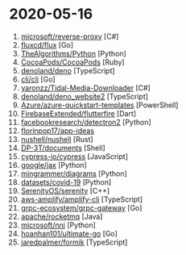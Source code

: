 # 2020-05-16

1. [microsoft/reverse-proxy](https://github.com/microsoft/reverse-proxy "A toolkit for developing high-performance HTTP reverse proxy applications.") [C#]
2. [fluxcd/flux](https://github.com/fluxcd/flux "The GitOps Kubernetes operator") [Go]
3. [TheAlgorithms/Python](https://github.com/TheAlgorithms/Python "All Algorithms implemented in Python") [Python]
4. [CocoaPods/CocoaPods](https://github.com/CocoaPods/CocoaPods "The Cocoa Dependency Manager.") [Ruby]
5. [denoland/deno](https://github.com/denoland/deno "A secure JavaScript and TypeScript runtime") [TypeScript]
6. [cli/cli](https://github.com/cli/cli "GitHub’s official command line tool") [Go]
7. [yaronzz/Tidal-Media-Downloader](https://github.com/yaronzz/Tidal-Media-Downloader "Download 'TIDAL' Music On Windows/Linux/MacOs (PYTHON/C#)") [C#]
8. [denoland/deno_website2](https://github.com/denoland/deno_website2 "deno.land website") [TypeScript]
9. [Azure/azure-quickstart-templates](https://github.com/Azure/azure-quickstart-templates "Azure Quickstart Templates") [PowerShell]
10. [FirebaseExtended/flutterfire](https://github.com/FirebaseExtended/flutterfire "🔥 Firebase plugins for Flutter apps") [Dart]
11. [facebookresearch/detectron2](https://github.com/facebookresearch/detectron2 "Detectron2 is FAIR's next-generation platform for object detection and segmentation.") [Python]
12. [florinpop17/app-ideas](https://github.com/florinpop17/app-ideas "A Collection of application ideas which can be used to improve your coding skills.") 
13. [nushell/nushell](https://github.com/nushell/nushell "A new type of shell") [Rust]
14. [DP-3T/documents](https://github.com/DP-3T/documents "Decentralized Privacy-Preserving Proximity Tracing -- Documents") [Shell]
15. [cypress-io/cypress](https://github.com/cypress-io/cypress "Fast, easy and reliable testing for anything that runs in a browser.") [JavaScript]
16. [google/jax](https://github.com/google/jax "Composable transformations of Python+NumPy programs: differentiate, vectorize, JIT to GPU/TPU, and more") [Python]
17. [mingrammer/diagrams](https://github.com/mingrammer/diagrams "🎨 Diagram as Code for prototyping cloud system architectures") [Python]
18. [datasets/covid-19](https://github.com/datasets/covid-19 "Novel Coronavirus 2019 time series data on cases") [Python]
19. [SerenityOS/serenity](https://github.com/SerenityOS/serenity "The Serenity Operating System 🐞") [C++]
20. [aws-amplify/amplify-cli](https://github.com/aws-amplify/amplify-cli "A CLI toolchain for simplifying serverless web and mobile development.") [TypeScript]
21. [grpc-ecosystem/grpc-gateway](https://github.com/grpc-ecosystem/grpc-gateway "gRPC to JSON proxy generator following the gRPC HTTP spec") [Go]
22. [apache/rocketmq](https://github.com/apache/rocketmq "Mirror of Apache RocketMQ") [Java]
23. [microsoft/nni](https://github.com/microsoft/nni "An open source AutoML toolkit for automate machine learning lifecycle, including feature engineering, neural architecture search, model compression and hyper-parameter tuning.") [Python]
24. [hoanhan101/ultimate-go](https://github.com/hoanhan101/ultimate-go "Ultimate Go study guide") [Go]
25. [jaredpalmer/formik](https://github.com/jaredpalmer/formik "Build forms in React, without the tears 😭") [TypeScript]
